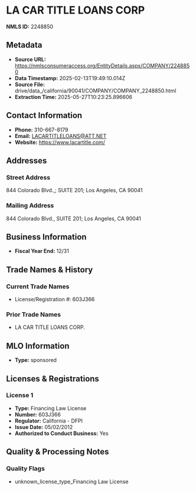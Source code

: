 # LA CAR TITLE LOANS CORP

**NMLS ID:** 2248850

## Metadata
- **Source URL:** https://nmlsconsumeraccess.org/EntityDetails.aspx/COMPANY/2248850
- **Data Timestamp:** 2025-02-13T19:49:10.014Z
- **Source File:** drive/data_/california/90041/COMPANY/COMPANY_2248850.html
- **Extraction Time:** 2025-05-27T10:23:25.896606

## Contact Information
- **Phone:** 310-667-8179
- **Email:** LACARTITLELOANS@ATT.NET
- **Website:** https://www.lacartitle.com/

## Addresses
### Street Address
844 Colorado Blvd.,; SUITE 201; Los Angeles, CA 90041

### Mailing Address
844 Colorado Blvd., SUITE 201; Los Angeles, CA 90041

## Business Information
- **Fiscal Year End:** 12/31

## Trade Names & History
### Current Trade Names
- License/Registration #: 603J366

### Prior Trade Names
- LA CAR TITLE LOANS CORP.

## MLO Information
- **Type:** sponsored

## Licenses & Registrations

### License 1
- **Type:** Financing Law License
- **Number:** 603J366
- **Regulator:** California - DFPI
- **Issue Date:** 05/02/2012
- **Authorized to Conduct Business:** Yes

## Quality & Processing Notes
### Quality Flags
- unknown_license_type_Financing Law License
